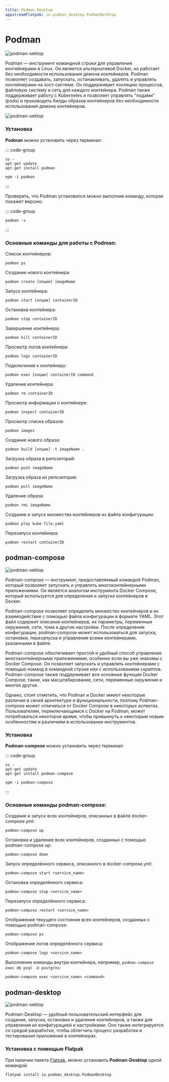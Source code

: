 ```yaml
---
title: Podman Desktop
appstreamFlatpak: io.podman_desktop.PodmanDesktop
---
```


# Podman

![podman-sektop](/podman/from-docker-to-podman.png)

Podman — инструмент командной строки для управления контейнерами в Linux. Он является альтернативой Docker,
но работает без необходимости использования демона контейнеров. Podman позволяет создавать, запускать, останавливать,
удалять и управлять контейнерами на хост-системе. Он поддерживает изоляцию процессов, файловую систему и сеть для
каждого контейнера. Podman также поддерживает работу с Kubernetes и позволяет управлять "подами" (pods) и производить
билды образов контейнеров без необходимости использования демона контейнеров.

![podman-sektop](/podman/podman-vs-docker.png)

### Установка

**Podman** можно установить через терминал:

::: code-group

```shell[apt-get]
su -
apt-get update
apt-get install podman
```

```shell[epm]
epm -i podman
```

:::

Проверить, что Podman установился можно выполнив команду, которая покажет версию:

::: code-group

```shell
podman -v
```

:::

### Основные команды для работы с Podman:

Список контейнеров:

```shell
podman ps
```

Создание нового контейнера:

```shell
podman create [опции] imageName
```

Запуск контейнера:

```shell
podman start [опции] containerID
```

Остановка контейнера:

```shell
podman stop containerID
```

Завершение контейнера:

```shell
podman kill containerID
```

Просмотр логов контейнера:

```shell
podman logs containerID
```

Подключение к контейнеру:

```shell
podman exec [опции] containerID command
```

Удаление контейнера:

```shell
podman rm containerID
```

Просмотр информации о контейнере:

```shell
podman inspect containerID
```

Просмотр списка образов:

```shell
podman images
```

Создание нового образа:

```shell
podman build [опции] -t imageName .
```

Загрузка образа в репозиторий:

```shell
podman push imageName
```

Загрузка образа из репозитория:

```shell
podman pull imageName
```

Удаление образа:

```shell
podman rmi imageName
```

Создание и запуск множества контейнеров из файла конфигурации:

```shell
podman play kube file.yaml
```

Перезапуск контейнера:

```shell
podman restart containerID
```

## podman-compose

![podman-sektop](/podman/podman-compose.png)

Podman-compose — инструмент, предоставляемый командой Podman, который позволяет запускать и управлять
многоконтейнерными приложениями. Он является аналогом инструмента Docker Compose, который используется для определения
и запуска контейнеров в Docker.

Podman-compose позволяет определить множество контейнеров и их взаимодействие с помощью файла конфигурации в
формате YAML. Этот файл содержит описания контейнеров, их параметры, переменные окружения, сети, тома и другие
настройки.
После определения конфигурации, podman-compose может использоваться для запуска, остановки, перезапуска и управления
всеми контейнерами, указанными в файле.

Podman-compose обеспечивает простой и удобный способ управления многоконтейнерными приложениями, особенно если вы уже
знакомы с Docker Compose. Он позволяет запускать и управлять контейнерами с помощью команд в командной строке или с
использованием скриптов. Podman-compose также поддерживает все основные функции Docker Compose,
такие, как масштабирование, сети, переменные окружения и многое другое.

Однако, стоит отметить, что Podman и Docker имеют некоторые различия в своей архитектуре и функциональности,
поэтому Podman-compose может отличаться от Docker Compose в некоторых аспектах. Пользователям, переключающимся с Docker
на Podman, может потребоваться некоторое время, чтобы привыкнуть к некоторым новым особенностям и
различиям в использовании инструментов.

### Установка

**Podman-compose** можно установить через терминал:

::: code-group

```shell[apt-get]
su -
apt-get update
apt-get install podman-compose
```

```shell[epm]
epm -i podman-compose
```

:::

### Основные команды podman-compose:

Создание и запуск всех контейнеров, описанных в файле docker-compose.yml:

```shell
podman-compose up
```

Остановка и удаление всех контейнеров, созданных с помощью podman-compose up:

```shell
podman-compose down
```

Запуск определённого сервиса, описанного в docker-compose.yml:

```shell
podman-compose start <service_name>
```

Остановка определённого сервиса:

```shell
podman-compose stop <service_name>
```

Перезапуск определённого сервиса:

```shell
podman-compose restart <service_name>
```

Отображение текущего состояния всех контейнеров, созданных с помощью podman-compose:

```shell
podman-compose ps
```

Отображение логов определённого сервиса:

```shell
podman-compose logs <service_name>
```

Выполнение команды внутри контейнера, например, `podman-compose exec db psql -U postgres`:

```shell
podman-compose exec <service_name> <command>
```

## podman-desktop

![podman-sektop](/podman/podman-desktop.png)

Podman-Desktop — удобный пользовательский интерфейс для создания, запуска, остановки и удаления контейнеров,
а также для управления их конфигурацией и настройками. Оно также интегрируется со средой разработки, чтобы
облегчить процесс разработки и тестирования приложений в контейнерах.

### Установка c помощью Flatpak

При наличии пакета [Flatpak](/flatpak), можно установить **Podman-Desktop** одной командой:

```shell
flatpak install io.podman_desktop.PodmanDesktop
```

<!--@include: ./parts/install/software-flatpak.md-->
